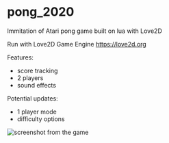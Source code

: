# pong_2020
Immitation of Atari pong game built on lua with Love2D

Run with Love2D Game Engine https://love2d.org

Features:
- score tracking
- 2 players
- sound effects

Potential updates:
- 1 player mode
- difficulty options

![screenshot from the game](".screenshot.png")
